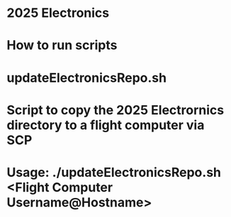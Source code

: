 # 2025 Electronics

# How to run scripts

# updateElectronicsRepo.sh

# Script to copy the 2025 Electrornics directory to a flight computer via SCP

# Usage: ./updateElectronicsRepo.sh <Flight Computer Username@Hostname>
